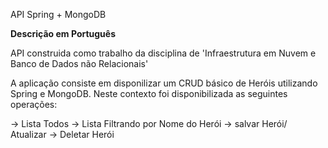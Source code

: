 API Spring + MongoDB
 
 **Descrição em Português**
 
 API construida como trabalho da disciplina de 'Infraestrutura em Nuvem e Banco de Dados não Relacionais'
 
 A aplicação consiste em disponilizar um CRUD básico de Heróis utilizando Spring e MongoDB.
 Neste contexto foi disponibilizada as seguintes operações:
 
 -> Lista Todos
 -> Lista Filtrando por Nome do Herói
 -> salvar Herói/ Atualizar
 -> Deletar Herói
